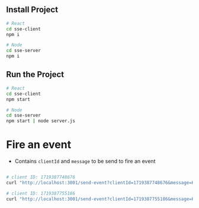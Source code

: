 ## Install Project

```bash
# React
cd sse-client
npm i

# Node
cd sse-server
npm i
```

## Run the Project

```bash
# React
cd sse-client
npm start

# Node
cd sse-server
npm start | node server.js
```

# Fire an event

- Contains `clientId` and `message` to be send to fire an event

```bash

# client ID: 1719387748676
curl "http://localhost:3001/send-event?clientId=1719387748676&message=Hello%20Client%201719387748676"

# client ID: 1719387755186
curl "http://localhost:3001/send-event?clientId=1719387755186&message=Hello%20Client%201719387755186"
```
